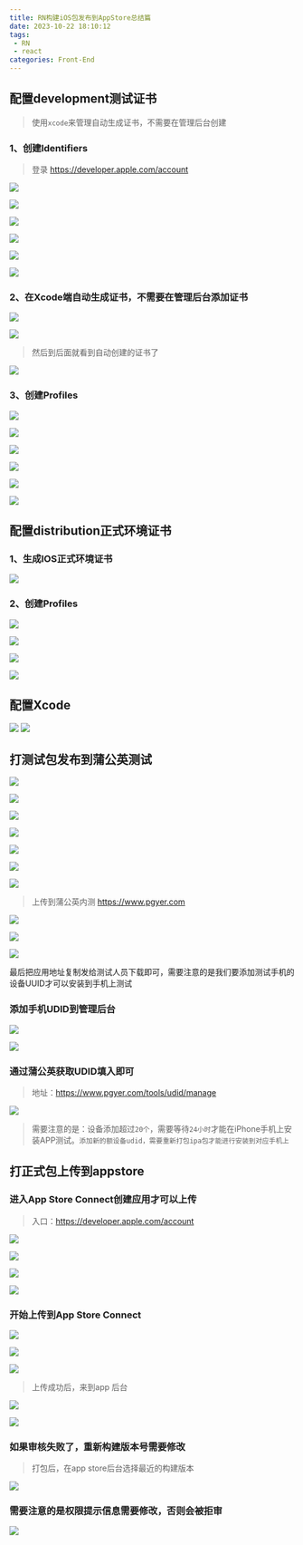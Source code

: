 ```yaml
---
title: RN构建iOS包发布到AppStore总结篇
date: 2023-10-22 18:10:12
tags: 
 - RN
 - react
categories: Front-End
---
```


## 配置development测试证书

> 使用`xcode`来管理自动生成证书，不需要在管理后台创建

### 1、创建Identifiers

> 登录 https://developer.apple.com/account

![](https://s.poetries.work/uploads/2023/10/d3d19228ec48dfe2.png)

![](https://s.poetries.work/uploads/2023/10/19657900fcb37bef.png)

![](https://s.poetries.work/uploads/2023/10/9348e21eb02eae74.png)

![](https://s.poetries.work/uploads/2023/10/4c8cddc046e42324.png)

![](https://s.poetries.work/uploads/2023/10/68e759bd80a6b7d0.png)

![](https://s.poetries.work/uploads/2023/10/1c453d7171b4d71f.png)

### 2、在Xcode端自动生成证书，不需要在管理后台添加证书

![](https://s.poetries.work/uploads/2023/10/864c4d1828d36193.png)

![](https://s.poetries.work/uploads/2023/10/7ff0853d6763d1e7.png)

> 然后到后面就看到自动创建的证书了

![](https://s.poetries.work/uploads/2023/10/dae17eae4f107800.png)

### 3、创建Profiles

![](https://s.poetries.work/uploads/2023/10/43fdac62f1c4ebea.png)

![](https://s.poetries.work/uploads/2023/10/08dbd8f12c57cd87.png)

![](https://s.poetries.work/uploads/2023/10/05aab8ad8141cbab.png)

![](https://s.poetries.work/uploads/2023/10/543f027a5d7c2043.png)

![](https://s.poetries.work/uploads/2023/10/6232eacf27532221.png)

![](https://s.poetries.work/uploads/2023/10/31b7f6ff29a2d551.png)

## 配置distribution正式环境证书

### 1、生成IOS正式环境证书

![](https://s.poetries.work/uploads/2023/10/25717985c486ad13.png)

### 2、创建Profiles

![](https://s.poetries.work/uploads/2023/10/e7815063c626ab41.png)

![](https://s.poetries.work/uploads/2023/10/5df2093eb4cf289f.png)

![](https://s.poetries.work/uploads/2023/10/32a4e9928c21e29d.png)

![](https://s.poetries.work/uploads/2023/10/09602f7d4539b5df.png)

## 配置Xcode

![](https://s.poetries.work/uploads/2023/10/55b307b2e260aee8.png)
![](https://s.poetries.work/uploads/2023/10/a8e531d89de997aa.png)

## 打测试包发布到蒲公英测试

![](https://s.poetries.work/uploads/2023/10/7c25b7fdd2cf1a4f.png)

![](https://s.poetries.work/uploads/2023/10/979bfb42f2d823c6.png)

![](https://s.poetries.work/uploads/2023/10/446e877b181200e4.png)

![](https://s.poetries.work/uploads/2023/10/c0ac19effeff23bb.png)

![](https://s.poetries.work/uploads/2023/10/7a9d940024ec8cad.png)

![](https://s.poetries.work/uploads/2023/10/e4b33263233d8db8.png)

![](https://s.poetries.work/uploads/2023/10/305c22c3e7b190b9.png)

> 上传到蒲公英内测 https://www.pgyer.com

![](https://s.poetries.work/uploads/2023/10/b15ca30cd01b19fd.png)

![](https://s.poetries.work/uploads/2023/10/b2929e57f5f970ab.png)

![](https://s.poetries.work/uploads/2023/10/a99d12324dd8a872.png)

最后把应用地址复制发给测试人员下载即可，需要注意的是我们要添加测试手机的设备UUID才可以安装到手机上测试

### 添加手机UDID到管理后台

![](https://s.poetries.work/uploads/2023/10/78653128e1967b61.png)

![](https://s.poetries.work/uploads/2023/10/6e003a3a0a8ef496.png)


### 通过蒲公英获取UDID填入即可

> 地址：https://www.pgyer.com/tools/udid/manage

![](https://s.poetries.work/uploads/2023/10/d91b1123872f2ca9.png)

> 需要注意的是：设备添加超过`20个`，需要等待`24小时`才能在iPhone手机上安装APP测试。`添加新的额设备udid，需要重新打包ipa包才能进行安装到对应手机上`

## 打正式包上传到appstore

### 进入App Store Connect创建应用才可以上传

> 入口：https://developer.apple.com/account

![](https://s.poetries.work/uploads/2023/10/098ffcfe3382883e.png)

![](https://s.poetries.work/uploads/2023/10/ad192fc1a02051d0.png)

![](https://s.poetries.work/uploads/2023/10/aa4f08b7d0b6b23d.png)

![](https://s.poetries.work/uploads/2023/10/2e2f5d4a13f43e57.png)

### 开始上传到App Store Connect

![](https://s.poetries.work/uploads/2023/10/cf408e3029539dc9.png)

![](https://s.poetries.work/uploads/2023/10/2a74082d89e946e8.png)

![](https://s.poetries.work/uploads/2023/10/64dfe89783c717ed.png)

> 上传成功后，来到app 后台

![](https://s.poetries.work/uploads/2023/10/cd1a10fc38b5c201.png)

![](https://s.poetries.work/uploads/2023/10/c5d55c40962f74ec.png)

### 如果审核失败了，重新构建版本号需要修改

> 打包后，在app store后台选择最近的构建版本

![](https://s.poetries.work/uploads/2023/10/7fc6ff00ac395145.png)

### 需要注意的是权限提示信息需要修改，否则会被拒审

![](https://s.poetries.work/uploads/2023/10/c4bfcbf056cf7932.png)

